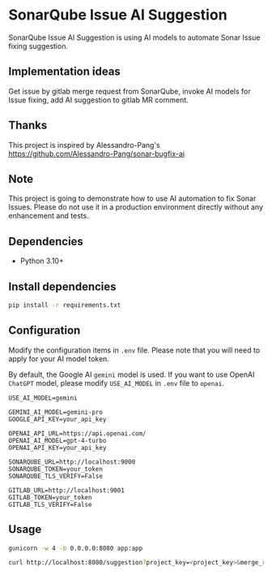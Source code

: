 # SonarQube Issue AI Suggestion

SonarQube Issue AI Suggestion is using AI models to automate Sonar Issue fixing suggestion.

## Implementation ideas

Get issue by gitlab merge request from SonarQube, invoke AI models for Issue fixing, add AI suggestion to gitlab MR comment.

## Thanks

This project is inspired by Alessandro-Pang's https://github.com/Alessandro-Pang/sonar-bugfix-ai

## Note

This project is going to demonstrate how to use AI automation to fix Sonar Issues. Please do not use it in a production environment directly without any enhancement and tests.

## Dependencies

- Python 3.10+

## Install dependencies

```bash
pip install -r requirements.txt
```

## Configuration

Modify the configuration items in `.env` file. Please note that you will need to apply for your AI ​​model token.

By default, the Google AI `gemini` model is used. If you want to use OpenAI `ChatGPT` model, please modify `USE_AI_MODEL` in `.env` file to `openai`.

```dotenv
USE_AI_MODEL=gemini

GEMINI_AI_MODEL=gemini-pro
GOOGLE_API_KEY=your_api_key

OPENAI_API_URL=https://api.openai.com/
OPENAI_AI_MODEL=gpt-4-turbo
OPENAI_API_KEY=your_api_key

SONARQUBE_URL=http://localhost:9000
SONARQUBE_TOKEN=your_token
SONARQUBE_TLS_VERIFY=False

GITLAB_URL=http://localhost:9001
GITLAB_TOKEN=your_token
GITLAB_TLS_VERIFY=False
```

## Usage

```bash
gunicorn -w 4 -b 0.0.0.0:8080 app:app

curl http://localhost:8080/suggestion?project_key=<project_key>&merge_request_iid=<merge_request_iid>

```
